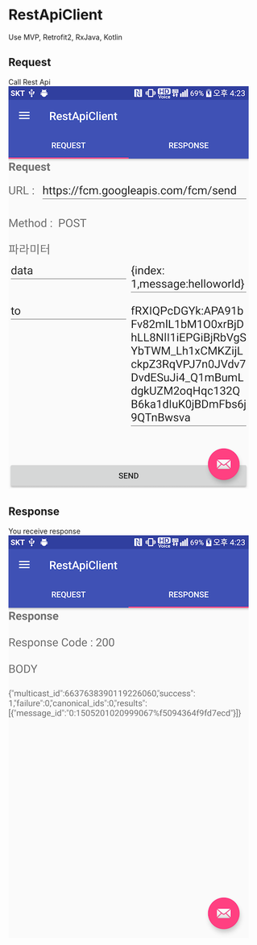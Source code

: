 # RestApiClient
Use MVP, Retrofit2, RxJava, Kotlin
## Request
Call Rest Api
![request](https://github.com/amuyu/TIL/blob/master/blog/img/restApiClient/request.png?raw=true)

## Response
You receive response
![response](https://github.com/amuyu/TIL/blob/master/blog/img/restApiClient/response.png?raw=true)